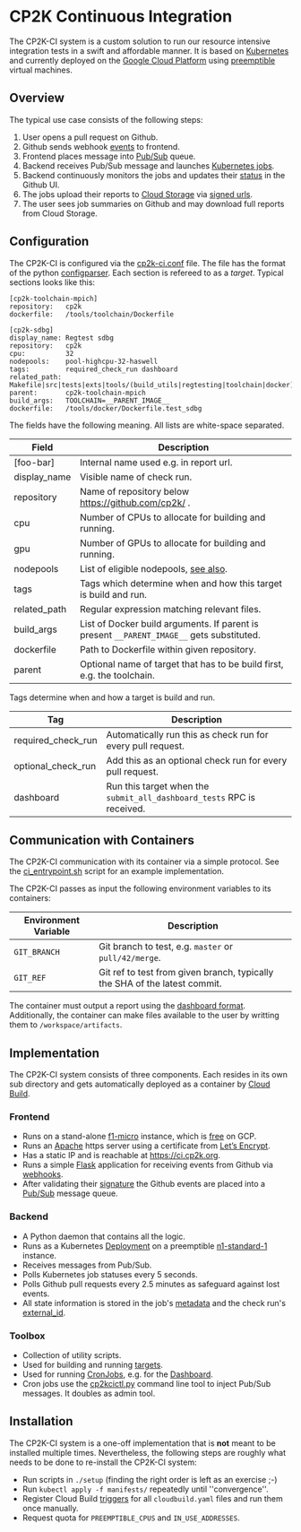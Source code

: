 # CP2K Continuous Integration

The CP2K-CI system is a custom solution to run our resource intensive integration tests in a swift and affordable manner. It is based on [Kubernetes](https://kubernetes.io/) and currently deployed on the [Google Cloud Platform](https://cloud.google.com) using [preemptible](https://cloud.google.com/compute/docs/instances/preemptible) virtual machines.

## Overview
The typical use case consists of the following steps:

1. User opens a pull request on Github.
2. Github sends webhook [events](https://developer.github.com/v3/activity/events/types/) to frontend.
3. Frontend places message into [Pub/Sub](https://cloud.google.com/pubsub/docs/) queue.
4. Backend receives Pub/Sub message and launches [Kubernetes jobs](https://kubernetes.io/docs/concepts/workloads/controllers/jobs-run-to-completion/).
5. Backend continuously monitors the jobs and updates their [status](https://developer.github.com/v3/checks/) in the Github UI.
6. The jobs upload their reports to [Cloud Storage](https://cloud.google.com/storage/) via [signed urls](https://cloud.google.com/storage/docs/access-control/signed-urls).
7. The user sees job summaries on Github and may download full reports from Cloud Storage.

## Configuration

The CP2K-CI is configured via the [cp2k-ci.conf](./backend/cp2k-ci.conf) file. The file has the format of the python [configparser](https://docs.python.org/3/library/configparser.html). Each section is refereed to as a _target_. Typical sections looks like this:
```
[cp2k-toolchain-mpich]
repository:   cp2k
dockerfile:   /tools/toolchain/Dockerfile

[cp2k-sdbg]
display_name: Regtest sdbg
repository:   cp2k
cpu:          32
nodepools:    pool-highcpu-32-haswell
tags:         required_check_run dashboard
related_path: Makefile|src|tests|exts|tools/(build_utils|regtesting|toolchain|docker)
parent:       cp2k-toolchain-mpich
build_args:   TOOLCHAIN=__PARENT_IMAGE__
dockerfile:   /tools/docker/Dockerfile.test_sdbg
```

The fields have the following meaning. All lists are white-space separated.


| Field        | Description                                                                                  |
| ------------ | ---------------------------------------------------------------------------------------------|
| [foo-bar]    | Internal name used e.g. in report url.                                                       |
| display_name | Visible name of check run.                                                                   |
| repository   | Name of repository below https://github.com/cp2k/ .                                          |
| cpu          | Number of CPUs to allocate for building and running.                                         |
| gpu          | Number of GPUs to allocate for building and running.                                         |
| nodepools    | List of eligible nodepools, [see also](setup/create_node_pools.sh).                          |
| tags         | Tags which determine when and how this target is build and run.                              |
| related_path | Regular expression matching relevant files.                                                  |
| build_args   | List of Docker build arguments. If parent is present `__PARENT_IMAGE__` gets substituted.    |
| dockerfile   | Path to Dockerfile within given repository.                                                  |
| parent       | Optional name of target that has to be build first, e.g. the toolchain.                      |

Tags determine when and how a target is build and run.

| Tag                 | Description                                                                                  |
| ------------------- | -------------------------------------------------------------------------------------------- |
| required_check_run  | Automatically run this as check run for every pull request.                                  |
| optional_check_run  | Add this as an optional check run for every pull request.                                    |
| dashboard           | Run this target when the `submit_all_dashboard_tests` RPC is received.                       |


## Communication with Containers
The CP2K-CI communication with its container via a simple protocol. See the [ci_entrypoint.sh](https://github.com/cp2k/cp2k/blob/master/tools/docker/scripts/ci_entrypoint.sh) script for an example implementation.

The CP2K-CI passes as input the following environment variables to its containers:

| Environment Variable   | Description                                                                |
| ---------------------- | -------------------------------------------------------------------------- |
| `GIT_BRANCH`           | Git branch to test, e.g. `master` or `pull/42/merge`.                      |
| `GIT_REF`              | Git ref to test from given branch, typically the SHA of the latest commit. |

The container must output a report using the [dashboard format](https://www.cp2k.org/dev:dashboard).
Additionally, the container can make files available to the user by writting them to `/workspace/artifacts`.


## Implementation

The CP2K-CI system consists of three components. Each resides in its own sub directory and gets automatically deployed as a container by [Cloud Build](https://cloud.google.com/cloud-build/).

### Frontend
- Runs on a stand-alone [f1-micro](https://cloud.google.com/compute/docs/machine-types#sharedcore) instance, which is [free](https://cloud.google.com/free/) on GCP.
- Runs an [Apache](https://httpd.apache.org/) https server using a certificate from [Let’s Encrypt](https://letsencrypt.org).
- Has a static IP and is reachable at https://ci.cp2k.org.
- Runs a simple [Flask](http://flask.pocoo.org/) application for receiving events from Github via [webhooks](https://developer.github.com/webhooks/).
- After validating their [signature](https://developer.github.com/webhooks/securing/) the Github events are placed into a [Pub/Sub](https://cloud.google.com/pubsub/) message queue.

### Backend
- A Python daemon that contains all the logic.
- Runs as a Kubernetes [Deployment](https://kubernetes.io/docs/concepts/workloads/controllers/deployment/) on a preemptible [n1-standard-1](https://cloud.google.com/compute/docs/machine-types#standard_machine_types) instance.
- Receives messages from Pub/Sub.
- Polls Kubernetes job statuses every 5 seconds.
- Polls Github pull requests every 2.5 minutes as safeguard against lost events.
- All state information is stored in the job's [metadata](https://kubernetes.io/docs/concepts/overview/working-with-objects/annotations/) and the check run's [external_id](https://developer.github.com/v3/checks/runs/#parameters).

### Toolbox
- Collection of utility scripts.
- Used for building and running [targets](./toolbox/run_target.sh).
- Used for running [CronJobs](https://kubernetes.io/docs/concepts/workloads/controllers/cron-jobs/), e.g. for the [Dashboard](manifests/dashboard-cronjob.yaml).
- Cron jobs use the [cp2kcictl.py](./toolbox/cp2kcictl.py) command line tool to inject Pub/Sub messages. It doubles as admin tool.

## Installation
The CP2K-CI system is a one-off implementation that is **not** meant to be installed multiple times.
Nevertheless, the following steps are roughly what needs to be done to re-install the CP2K-CI system:
 - Run scripts in `./setup` (finding the right order is left as an exercise ;-)
 - Run `kubectl apply -f manifests/` repeatedly until ''convergence''.
 - Register Cloud Build [triggers](https://cloud.google.com/cloud-build/docs/running-builds/automate-builds) for all `cloudbuild.yaml` files and run them once manually.
 - Request quota for `PREEMPTIBLE_CPUS` and `IN_USE_ADDRESSES`.
